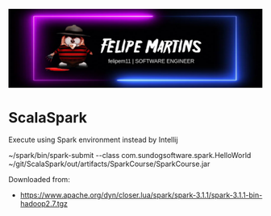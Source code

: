 ![](https://github.com/felipem11/felipem11/blob/main/logo.png?raw=true)
# ScalaSpark

Execute using Spark environment instead by Intellij

~/spark/bin/spark-submit --class com.sundogsoftware.spark.HelloWorld ~/git/ScalaSpark/out/artifacts/SparkCourse/SparkCourse.jar 

Downloaded from:
- https://www.apache.org/dyn/closer.lua/spark/spark-3.1.1/spark-3.1.1-bin-hadoop2.7.tgz